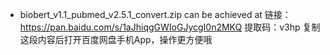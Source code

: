 * biobert_v1.1_pubmed_v2.5.1_convert.zip can be achieved at
链接：https://pan.baidu.com/s/1aJhiqgGWIoGJycgI0n2MKQ 
提取码：v3hp 
复制这段内容后打开百度网盘手机App，操作更方便哦
